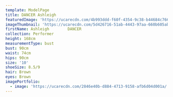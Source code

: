 ```yaml
---
template: ModelPage
title: DANCER Ashleigh
featuredImage: 'https://ucarecdn.com/4b993ddd-f60f-4354-9c38-b44684c76626/'
imageThumbnail: 'https://ucarecdn.com/5d426716-51ab-4443-97aa-660b605abeda/'
firstName: Ashleigh        DANCER
collection: Performer
height: 168cm
measurementType: bust
bust: 90cm
waist: 74cm
hips: 90cm
size: '10'
shoeSize: 8.5/9
hair: Brown
eyes: Brown
imagePortfolio:
  - image: 'https://ucarecdn.com/2846e40b-d884-4713-9158-afb6d04d001a/'
---
```


